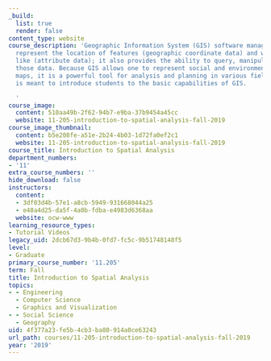 ```yaml
---
_build:
  list: true
  render: false
content_type: website
course_description: 'Geographic Information System (GIS) software manages data that
  represent the location of features (geographic coordinate data) and what they are
  like (attribute data); it also provides the ability to query, manipulate, and analyze
  those data. Because GIS allows one to represent social and environmental data on
  maps, it is a powerful tool for analysis and planning in various fields. This course
  is meant to introduce students to the basic capabilities of GIS.

  '
course_image:
  content: 510aa49b-2f62-94b7-e9ba-37b9454a45cc
  website: 11-205-introduction-to-spatial-analysis-fall-2019
course_image_thumbnail:
  content: b5e208fe-a51e-2b24-4b03-1d72fa0ef2c1
  website: 11-205-introduction-to-spatial-analysis-fall-2019
course_title: Introduction to Spatial Analysis
department_numbers:
- '11'
extra_course_numbers: ''
hide_download: false
instructors:
  content:
  - 3df03d4b-57e1-a8cb-5949-931668044a25
  - e48a4d25-da5f-4a0b-fdba-e4983d6368aa
  website: ocw-www
learning_resource_types:
- Tutorial Videos
legacy_uid: 2dcb67d3-9b4b-0fd7-fc5c-9b51748148f5
level:
- Graduate
primary_course_number: '11.205'
term: Fall
title: Introduction to Spatial Analysis
topics:
- - Engineering
  - Computer Science
  - Graphics and Visualization
- - Social Science
  - Geography
uid: 4f377a23-fe5b-4cb3-ba80-914a0ce63243
url_path: courses/11-205-introduction-to-spatial-analysis-fall-2019
year: '2019'
---
```

